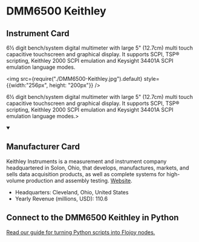 
# DMM6500 Keithley

## Instrument Card

<div className="flex">

<div>

6½ digit bench/system digital multimeter with large 5" (12.7cm) multi touch capacitive touchscreen and graphical display. It supports SCPI, TSP® scripting, Keithley 2000 SCPI emulation and Keysight 34401A SCPI emulation language modes.

</div>

<img src={require("./DMM6500-Keithley.jpg").default} style={{width:"256px", height: "200px"}} />

</div>

6½ digit bench/system digital multimeter with large 5" (12.7cm) multi touch capacitive touchscreen and graphical display. It supports SCPI, TSP® scripting, Keithley 2000 SCPI emulation and Keysight 34401A SCPI emulation language modes.>

<details open>
<summary><h2>Manufacturer Card</h2></summary>

Keithley Instruments is a measurement and instrument company headquartered in Solon, Ohio, that develops, manufactures, markets, and sells data acquisition products, as well as complete systems for high-volume production and assembly testing. <a href="https://www.tek.com/en">Website</a>.

<ul>
  <li>Headquarters: Cleveland, Ohio, United States</li>
  <li>Yearly Revenue (millions, USD): 110.6</li>
</ul>
</details>

## Connect to the DMM6500 Keithley in Python

[Read our guide for turning Python scripts into Flojoy nodes.](https://docs.flojoy.ai/custom-nodes/creating-custom-node/)



